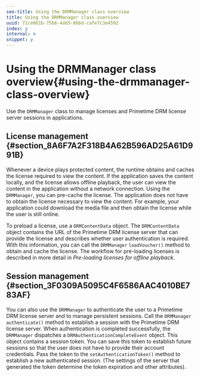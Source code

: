```yaml
---
seo-title: Using the DRMManager class overview
title: Using the DRMManager class overview
uuid: 71ce061b-75b6-4ab5-8bbd-cafe7c3e4592
index: y
internal: n
snippet: y
---
```


# Using the DRMManager class overview{#using-the-drmmanager-class-overview}

Use the `DRMManager` class to manage licenses and Primetime DRM license server sessions in applications.

## License management {#section_8A6F7A2F318B4A62B596AD25A61D991B}

Whenever a device plays protected content, the runtime obtains and caches the license required to view the content. If the application saves the content locally, and the license allows offline playback, the user can view the content in the application without a network connection. Using the `DRMManager`, you can pre-cache the license. The application does not have to obtain the license necessary to view the content. For example, your application could download the media file and then obtain the license while the user is still online.

To preload a license, use a `DRMContentData` object. The `DRMContentData` object contains the URL of the Primetime DRM license server that can provide the license and describes whether user authentication is required. With this information, you can call the `DRMManager` `loadVoucher()` method to obtain and cache the license. The workflow for pre-loading licenses is described in more detail in *Pre-loading licenses for offline playback*.

## Session management {#section_3F0309A5095C4F6586AAC4010BE783AF}

You can also use the `DRMManager` to authenticate the user to a Primetime DRM license server and to manage persistent sessions. Call the `DRMManager` `authenticate()` method to establish a session with the Primetime DRM license server. When authentication is completed successfully, the `DRMManager` dispatches a `DRMAuthenticationCompleteEvent` object. This object contains a session token. You can save this token to establish future sessions so that the user does not have to provide their account credentials. Pass the token to the `setAuthenticationToken()` method to establish a new authenticated session. (The settings of the server that generated the token determine the token expiration and other attributes). 
